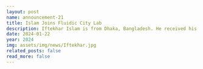 ```yaml
---
layout: post
name: announcement-21
title: Islam Joins Fluidic City Lab
description: Iftekhar Islam is from Dhaka, Bangladesh. He received his B.S. in Computer Science from <a href="https://en.wikipedia.org/wiki/Rajshahi_University_of_Engineering_%26_Technology"> Rajshahi University of Engineering & Technology</a>. He also worked as a graphic design intern at <a href="https://en.wikipedia.org/wiki/10_Minute_School"> 10 Minute School</a>. In his free time, Iftekhar enjoys cooking, and watching movies and documentaries.
date: 2024-01-22
year: 2024
img: assets/img/news/Iftekhar.jpg
related_posts: false
read_more: false
---
```


